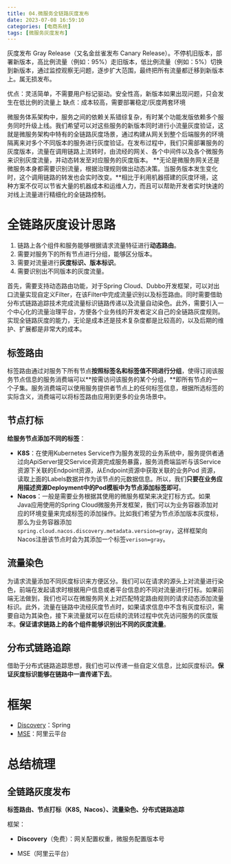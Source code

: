 ```yaml
---
title: 04.微服务全链路灰度发布
date: 2023-07-08 16:59:10
categories: [电商系统]
tags: [微服务灰度发布]
---
```


灰度发布 Gray Release（又名金丝雀发布 Canary Release）。不停机旧版本，部署新版本，高比例流量（例如：95%）走旧版本，低比例流量（例如：5%）切换到新版本，通过监控观察无问题，逐步扩大范围，最终把所有流量都迁移到新版本上。属无损发布。

优点：灵活简单，不需要用户标记驱动。安全性高，新版本如果出现问题，只会发生在低比例的流量上
缺点：成本较高，需要部署稳定/灰度两套环境

微服务体系架构中，服务之间的依赖关系错综复杂，有时某个功能发版依赖多个服务同时升级上线。我们希望可以对这些服务的新版本同时进行小流量灰度验证，这就是微服务架构中特有的全链路灰度场景，通过构建从网关到整个后端服务的环境隔离来对多个不同版本的服务进行灰度验证。在发布过程中，我们只需部署服务的灰度版本，流量在调用链路上流转时，由流经的网关、各个中间件以及各个微服务来识别灰度流量，并动态转发至对应服务的灰度版本。
**无论是微服务网关还是微服务本身都需要识别流量，根据治理规则做出动态决策。当服务版本发生变化时，这个调用链路的转发也会实时改变。**相比于利用机器搭建的灰度环境，这种方案不仅可以节省大量的机器成本和运维人力，而且可以帮助开发者实时快速的对线上流量进行精细化的全链路控制。

# 全链路灰度设计思路

1. 链路上各个组件和服务能够根据请求流量特征进行**动态路由**。
2. 需要对服务下的所有节点进行分组，能够区分版本。
3. 需要对流量进行**灰度标识、版本标识**。
4. 需要识别出不同版本的灰度流量。

首先，需要支持动态路由功能，对于Spring Cloud、Dubbo开发框架，可以对出口流量实现自定义Filter，在该Filter中完成流量识别以及标签路由。同时需要借助分布式链路追踪技术完成流量标识链路传递以及流量自动染色。此外，需要引入一个中心化的流量治理平台，方便各个业务线的开发者定义自己的全链路灰度规则。实现全链路灰度的能力，无论是成本还是技术复杂度都是比较高的，以及后期的维护、扩展都是非常大的成本。

## 标签路由

标签路由通过对服务下所有节点**按照标签名和标签值不同进行分组**，使得订阅该服务节点信息的服务消费端可以**按需访问该服务的某个分组，**即所有节点的一个子集。服务消费端可以使用服务提供者节点上的任何标签信息，根据所选标签的实际含义，消费端可以将标签路由应用到更多的业务场景中。

## 节点打标

**给服务节点添加不同的标签**：
* **K8S**：在使用Kubernetes Service作为服务发现的业务系统中，服务提供者通过向ApiServer提交Service资源完成服务暴露，服务消费端监听与该Service资源下关联的Endpoint资源，从Endpoint资源中获取关联的业务Pod 资源，读取上面的Labels数据并作为该节点的元数据信息。所以，我们**只要在业务应用描述资源Deployment中的Pod模板中为节点添加标签即可**。
* **Nacos**：一般是需要业务根据其使用的微服务框架来决定打标方式。如果Java应用使用的Spring Cloud微服务开发框架，我们可以为业务容器添加对应的环境变量来完成标签的添加操作。比如我们希望为节点添加版本灰度标，那么为业务容器添加`spring.cloud.nacos.discovery.metadata.version=gray`，这样框架向Nacos注册该节点时会为其添加一个标签`verison=gray`。

## 流量染色

为请求流量添加不同灰度标识来方便区分。我们可以在请求的源头上对流量进行染色，前端在发起请求时根据用户信息或者平台信息的不同对流量进行打标。如果前端无法做到，我们也可以在微服务网关上对匹配特定路由规则的请求动态添加流量标识。此外，流量在链路中流经灰度节点时，如果请求信息中不含有灰度标识，需要自动为其染色，接下来流量就可以在后续的流转过程中优先访问服务的灰度版本。**保证请求链路上的各个组件能够识别出不同的灰度流量**。

## 分布式链路追踪

借助于分布式链路追踪思想，我们也可以传递一些自定义信息，比如灰度标识。**保证灰度标识能够在链路中一直传递下去**。

# 框架
* [Discovery](https://github.com/Nepxion/Discovery)：Spring
* [MSE](https://help.aliyun.com/document_detail/359851.html)：阿里云平台

# 总结梳理

## **全链路灰度发布**

**标签路由、节点打标（K8S,  Nacos）、流量染色、分布式链路追踪**

框架：

- **Discovery**（免费）：网关配置权重，微服务配置版本号
    
- MSE（阿里云平台）
